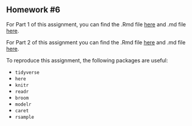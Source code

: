 Homework #6
---

For Part 1 of this assignment, you can find the .Rmd file [here](Part%201%20-%20Trump%20.Rmd) and .md file [here](Part_1_-_Trump_.md).

For Part 2 of this assignment you can find the .Rmd file [here](Part%202%20-%20Titanic.Rmd) and .md file [here](Part_2_-_Titanic.md).

To reproduce this assignment, the following packages are useful:
* `tidyverse`
* `here`
* `knitr`
* `readr`
* `broom`
* `modelr`
* `caret`
* `rsample`
